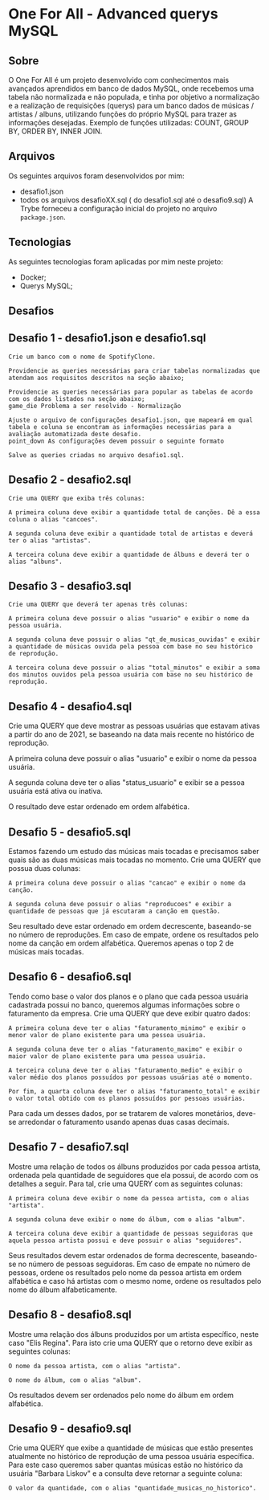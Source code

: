 # One For All - Advanced querys MySQL

## Sobre
 O One For All é um projeto desenvolvido com conhecimentos mais avançados aprendidos em banco de dados MySQL, onde recebemos uma tabela não normalizada e não populada, e tinha por objetivo a normalização e a realização de requisições (querys) para um banco dados de músicas / artistas / albuns, utilizando funções do próprio MySQL para trazer as informações desejadas. Exemplo de funções utilizadas: COUNT, GROUP BY, ORDER BY, INNER JOIN.

## Arquivos
Os seguintes arquivos foram desenvolvidos por mim:
- desafio1.json
- todos os arquivos desafioXX.sql ( do desafio1.sql até o desafio9.sql)
A Trybe forneceu a configuração inicial do projeto no arquivo `package.json`.

## Tecnologias
As seguintes tecnologias foram aplicadas por mim neste projeto:
- Docker;
- Querys MySQL;


## Desafios

## Desafio 1 - desafio1.json e desafio1.sql

    Crie um banco com o nome de SpotifyClone.

    Providencie as queries necessárias para criar tabelas normalizadas que atendam aos requisitos descritos na seção abaixo;

    Providencie as queries necessárias para popular as tabelas de acordo com os dados listados na seção abaixo;
    game_die Problema a ser resolvido - Normalização

    Ajuste o arquivo de configurações desafio1.json, que mapeará em qual tabela e coluna se encontram as informações necessárias para a avaliação automatizada deste desafio.
    point_down As configurações devem possuir o seguinte formato

    Salve as queries criadas no arquivo desafio1.sql.

## Desafio 2 - desafio2.sql
    Crie uma QUERY que exiba três colunas:

    A primeira coluna deve exibir a quantidade total de canções. Dê a essa coluna o alias "cancoes".

    A segunda coluna deve exibir a quantidade total de artistas e deverá ter o alias "artistas".

    A terceira coluna deve exibir a quantidade de álbuns e deverá ter o alias "albuns".

## Desafio 3 - desafio3.sql
    Crie uma QUERY que deverá ter apenas três colunas:

    A primeira coluna deve possuir o alias "usuario" e exibir o nome da pessoa usuária.

    A segunda coluna deve possuir o alias "qt_de_musicas_ouvidas" e exibir a quantidade de músicas ouvida pela pessoa com base no seu histórico de reprodução.

    A terceira coluna deve possuir o alias "total_minutos" e exibir a soma dos minutos ouvidos pela pessoa usuária com base no seu histórico de reprodução.

## Desafio 4 - desafio4.sql
   Crie uma QUERY que deve mostrar as pessoas usuárias que estavam ativas a partir do ano de 2021, se baseando na data mais recente no histórico de reprodução.

   A primeira coluna deve possuir o alias "usuario" e exibir o nome da pessoa usuária.

   A segunda coluna deve ter o alias "status_usuario" e exibir se a pessoa usuária está ativa ou inativa.

   O resultado deve estar ordenado em ordem alfabética. 

## Desafio 5 - desafio5.sql
   Estamos fazendo um estudo das músicas mais tocadas e precisamos saber quais são as duas músicas mais tocadas no momento. Crie uma QUERY que possua duas colunas:

    A primeira coluna deve possuir o alias "cancao" e exibir o nome da canção.

    A segunda coluna deve possuir o alias "reproducoes" e exibir a quantidade de pessoas que já escutaram a canção em questão.

Seu resultado deve estar ordenado em ordem decrescente, baseando-se no número de reproduções. Em caso de empate, ordene os resultados pelo nome da canção em ordem alfabética. Queremos apenas o top 2 de músicas mais tocadas.
## Desafio 6 - desafio6.sql
Tendo como base o valor dos planos e o plano que cada pessoa usuária cadastrada possui no banco, queremos algumas informações sobre o faturamento da empresa. Crie uma QUERY que deve exibir quatro dados:

    A primeira coluna deve ter o alias "faturamento_minimo" e exibir o menor valor de plano existente para uma pessoa usuária.

    A segunda coluna deve ter o alias "faturamento_maximo" e exibir o maior valor de plano existente para uma pessoa usuária.

    A terceira coluna deve ter o alias "faturamento_medio" e exibir o valor médio dos planos possuídos por pessoas usuárias até o momento.

    Por fim, a quarta coluna deve ter o alias "faturamento_total" e exibir o valor total obtido com os planos possuídos por pessoas usuárias.

Para cada um desses dados, por se tratarem de valores monetários, deve-se arredondar o faturamento usando apenas duas casas decimais.
## Desafio 7 - desafio7.sql
Mostre uma relação de todos os álbuns produzidos por cada pessoa artista, ordenada pela quantidade de seguidores que ela possui, de acordo com os detalhes a seguir. Para tal, crie uma QUERY com as seguintes colunas:

    A primeira coluna deve exibir o nome da pessoa artista, com o alias "artista".

    A segunda coluna deve exibir o nome do álbum, com o alias "album".

    A terceira coluna deve exibir a quantidade de pessoas seguidoras que aquela pessoa artista possui e deve possuir o alias "seguidores".

Seus resultados devem estar ordenados de forma decrescente, baseando-se no número de pessoas seguidoras. Em caso de empate no número de pessoas, ordene os resultados pelo nome da pessoa artista em ordem alfabética e caso há artistas com o mesmo nome, ordene os resultados pelo nome do álbum alfabeticamente.
## Desafio 8 - desafio8.sql
Mostre uma relação dos álbuns produzidos por um artista específico, neste caso "Elis Regina". Para isto crie uma QUERY que o retorno deve exibir as seguintes colunas:

    O nome da pessoa artista, com o alias "artista".

    O nome do álbum, com o alias "album".

Os resultados devem ser ordenados pelo nome do álbum em ordem alfabética.
## Desafio 9 - desafio9.sql
Crie uma QUERY que exibe a quantidade de músicas que estão presentes atualmente no histórico de reprodução de uma pessoa usuária específica. Para este caso queremos saber quantas músicas estão no histórico da usuária "Barbara Liskov" e a consulta deve retornar a seguinte coluna:

    O valor da quantidade, com o alias "quantidade_musicas_no_historico".

  
   
   
  





